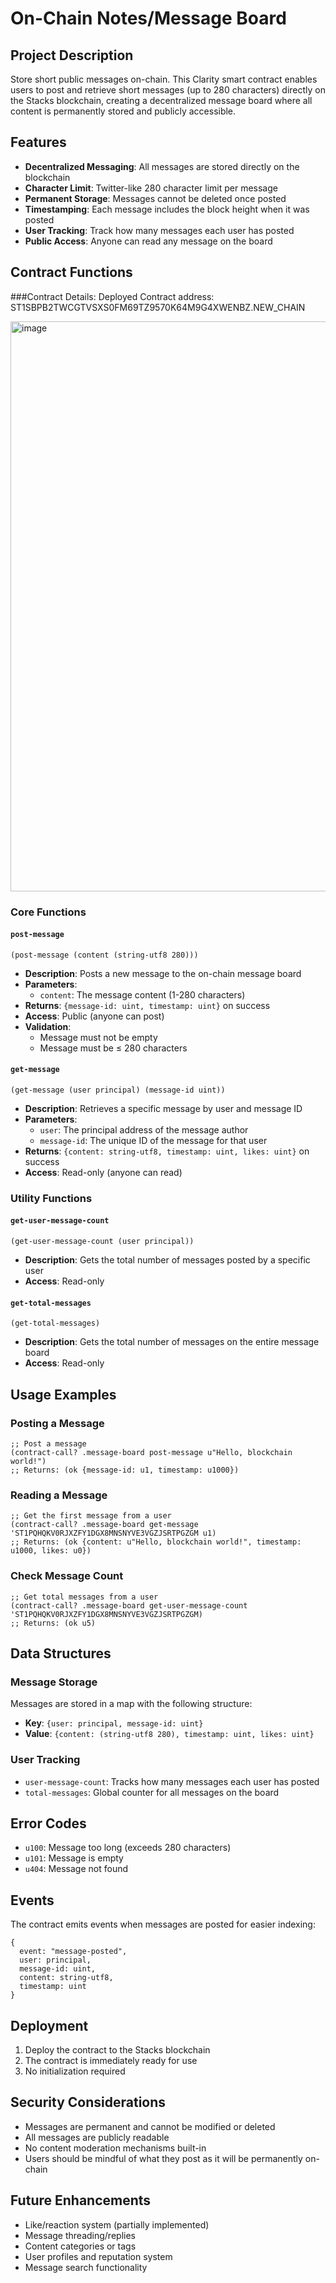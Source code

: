# On-Chain Notes/Message Board

## Project Description

Store short public messages on-chain. This Clarity smart contract enables users to post and retrieve short messages (up to 280 characters) directly on the Stacks blockchain, creating a decentralized message board where all content is permanently stored and publicly accessible.

## Features

- **Decentralized Messaging**: All messages are stored directly on the blockchain
- **Character Limit**: Twitter-like 280 character limit per message
- **Permanent Storage**: Messages cannot be deleted once posted
- **Timestamping**: Each message includes the block height when it was posted
- **User Tracking**: Track how many messages each user has posted
- **Public Access**: Anyone can read any message on the board



## Contract Functions

###Contract Details:
Deployed Contract address:
ST1SBPB2TWCGTVSXS0FM69TZ9570K64M9G4XWENBZ.NEW_CHAIN


<img width="1878" height="912" alt="image" src="https://github.com/user-attachments/assets/16c3e018-bfb9-4b0a-bb53-6831e8265c7b" />

### Core Functions

#### `post-message`
```clarity
(post-message (content (string-utf8 280)))
```
- **Description**: Posts a new message to the on-chain message board
- **Parameters**: 
  - `content`: The message content (1-280 characters)
- **Returns**: `{message-id: uint, timestamp: uint}` on success
- **Access**: Public (anyone can post)
- **Validation**: 
  - Message must not be empty
  - Message must be ≤ 280 characters

#### `get-message`
```clarity
(get-message (user principal) (message-id uint))
```
- **Description**: Retrieves a specific message by user and message ID
- **Parameters**: 
  - `user`: The principal address of the message author
  - `message-id`: The unique ID of the message for that user
- **Returns**: `{content: string-utf8, timestamp: uint, likes: uint}` on success
- **Access**: Read-only (anyone can read)

### Utility Functions

#### `get-user-message-count`
```clarity
(get-user-message-count (user principal))
```
- **Description**: Gets the total number of messages posted by a specific user
- **Access**: Read-only

#### `get-total-messages`
```clarity
(get-total-messages)
```
- **Description**: Gets the total number of messages on the entire message board
- **Access**: Read-only

## Usage Examples

### Posting a Message
```clarity
;; Post a message
(contract-call? .message-board post-message u"Hello, blockchain world!")
;; Returns: (ok {message-id: u1, timestamp: u1000})
```

### Reading a Message
```clarity
;; Get the first message from a user
(contract-call? .message-board get-message 'ST1PQHQKV0RJXZFY1DGX8MNSNYVE3VGZJSRTPGZGM u1)
;; Returns: (ok {content: u"Hello, blockchain world!", timestamp: u1000, likes: u0})
```

### Check Message Count
```clarity
;; Get total messages from a user
(contract-call? .message-board get-user-message-count 'ST1PQHQKV0RJXZFY1DGX8MNSNYVE3VGZJSRTPGZGM)
;; Returns: (ok u5)
```

## Data Structures

### Message Storage
Messages are stored in a map with the following structure:
- **Key**: `{user: principal, message-id: uint}`
- **Value**: `{content: (string-utf8 280), timestamp: uint, likes: uint}`

### User Tracking
- `user-message-count`: Tracks how many messages each user has posted
- `total-messages`: Global counter for all messages on the board

## Error Codes

- `u100`: Message too long (exceeds 280 characters)
- `u101`: Message is empty
- `u404`: Message not found

## Events

The contract emits events when messages are posted for easier indexing:
```clarity
{
  event: "message-posted",
  user: principal,
  message-id: uint,
  content: string-utf8,
  timestamp: uint
}
```


## Deployment

1. Deploy the contract to the Stacks blockchain
2. The contract is immediately ready for use
3. No initialization required

## Security Considerations

- Messages are permanent and cannot be modified or deleted
- All messages are publicly readable
- No content moderation mechanisms built-in
- Users should be mindful of what they post as it will be permanently on-chain

## Future Enhancements

- Like/reaction system (partially implemented)
- Message threading/replies
- Content categories or tags
- User profiles and reputation system
- Message search functionality
